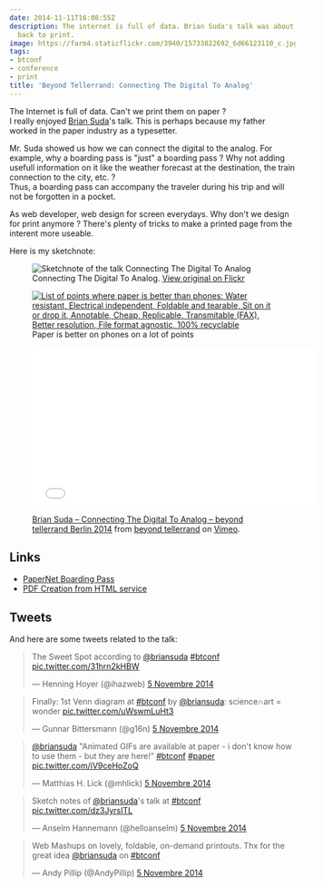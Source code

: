 ```yaml
---
date: 2014-11-11T16:08:55Z
description: The internet is full of data. Brian Suda's talk was about bringing them
  back to print.
image: https://farm4.staticflickr.com/3940/15733822692_6d66123110_c.jpg
tags:
- btconf
- conference
- print
title: 'Beyond Tellerrand: Connecting The Digital To Analog'
---
```


The Internet is full of data. Can't we print them on paper ?  
I really enjoyed [Brian Suda](https://twitter.com/briansuda)'s talk. This is perhaps because my father worked in the paper industry as a typesetter.

Mr. Suda showed us how we can connect the digital to the analog. For example, why a boarding pass is "just" a boarding pass ? Why not adding usefull information on it like the weather forecast at the destination, the train connection to the city, etc. ?  
Thus, a boarding pass can accompany the traveler during his trip and will not be forgotten in a pocket.

As web developer, web design for screen everydays. Why don't we design for print anymore ? There's plenty of tricks to make a printed page from the interent more useable.

Here is my sketchnote:

<figure>
  <img src="https://farm4.staticflickr.com/3941/15767005332_47893cf2f3_c.jpg" alt="Sketchnote of the talk Connecting The Digital To Analog">
  <figcaption>
    Connecting The Digital To Analog. <a href="https://www.flickr.com/photos/alienlebarge/15767005332">View original on Flickr</a>
  </figcaption>
</figure>

<figure>
  <a href="https://www.flickr.com/photos/alienlebarge/15708752446" title="Why paper is better for somethings comparaison table by Cédric Aellen, on Flickr"><img src="https://farm8.staticflickr.com/7476/15708752446_4d7a1a1b03_c.jpg" alt="List of points where paper is better than phones: Water resistant, Electrical independent, Foldable and tearable, Sit on it or drop it, Annotable, Cheap, Replicable, Transmitable (FAX), Better resolution, File format agnostic, 100% recyclable"></a>
  <figcaption>Paper is better on phones on a lot of points</figcaption>
</figure>

<figure>
  <iframe src="//player.vimeo.com/video/113586350?color=9c191e" width="500" height="281" frameborder="0" webkitallowfullscreen mozallowfullscreen allowfullscreen></iframe>
  <figcaption><p><a href="http://vimeo.com/113586350">Brian Suda – Connecting The Digital To Analog – beyond tellerrand Berlin 2014</a> from <a href="http://vimeo.com/beyondtellerrand">beyond tellerrand</a> on <a href="https://vimeo.com">Vimeo</a>.</p></figcaption>
</figure>

## Links

- [PaperNet Boarding Pass](http://optional.is/required/2010/05/25/papernet-boarding-pass/)
- [PDF Creation from HTML service](http://optional.is/required/2014/06/12/pdf-creation-from-html-service/)

## Tweets

And here are some tweets related to the talk:

<blockquote class="twitter-tweet" lang="fr"><p>The Sweet Spot according to <a href="https://twitter.com/briansuda">@briansuda</a> <a href="https://twitter.com/hashtag/btconf?src=hash">#btconf</a> <a href="http://t.co/31hrn2kHBW">pic.twitter.com/31hrn2kHBW</a></p>&mdash; Henning Hoyer (@ihazweb) <a href="https://twitter.com/ihazweb/status/529999133135081472">5 Novembre 2014</a></blockquote> <script async src="//platform.twitter.com/widgets.js" charset="utf-8"></script>

<blockquote class="twitter-tweet" lang="fr"><p>Finally: 1st Venn diagram at <a href="https://twitter.com/hashtag/btconf?src=hash">#btconf</a> by <a href="https://twitter.com/briansuda">@briansuda</a>: science∩art = wonder <a href="http://t.co/uWswmLuHt3">pic.twitter.com/uWswmLuHt3</a></p>&mdash; Gunnar Bittersmann (@g16n) <a href="https://twitter.com/g16n/status/530000887373381632">5 Novembre 2014</a></blockquote> <script async src="//platform.twitter.com/widgets.js" charset="utf-8"></script>

<blockquote class="twitter-tweet" lang="fr"><p><a href="https://twitter.com/briansuda">@briansuda</a> &quot;Animated GIFs are available at paper - i don&#39;t know how to use them - but they are here!&quot; <a href="https://twitter.com/hashtag/btconf?src=hash">#btconf</a> <a href="https://twitter.com/hashtag/paper?src=hash">#paper</a> <a href="http://t.co/iV9ceHoZoQ">pic.twitter.com/iV9ceHoZoQ</a></p>&mdash; Matthias H. Lick (@mhlick) <a href="https://twitter.com/mhlick/status/530004577731764224">5 Novembre 2014</a></blockquote> <script async src="//platform.twitter.com/widgets.js" charset="utf-8"></script>

<blockquote class="twitter-tweet" lang="fr"><p>Sketch notes of <a href="https://twitter.com/briansuda">@briansuda</a>&#39;s talk at <a href="https://twitter.com/hashtag/btconf?src=hash">#btconf</a> <a href="http://t.co/dz3JyrsITL">pic.twitter.com/dz3JyrsITL</a></p>&mdash; Anselm Hannemann (@helloanselm) <a href="https://twitter.com/helloanselm/status/530015945943949313">5 Novembre 2014</a></blockquote> <script async src="//platform.twitter.com/widgets.js" charset="utf-8"></script>

<blockquote class="twitter-tweet" lang="fr"><p>Web Mashups on lovely, foldable, on-demand printouts. Thx for the great idea <a href="https://twitter.com/briansuda">@briansuda</a> on <a href="https://twitter.com/hashtag/btconf?src=hash">#btconf</a></p>&mdash; Andy Pillip (@AndyPillip) <a href="https://twitter.com/AndyPillip/status/530015951656607744">5 Novembre 2014</a></blockquote> <script async src="//platform.twitter.com/widgets.js" charset="utf-8"></script>

